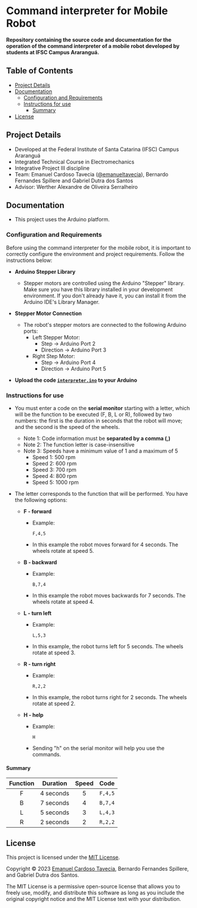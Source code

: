 # Command interpreter for Mobile Robot

**Repository containing the source code and documentation for the operation of the command interpreter of a mobile robot developed by students at IFSC Campus Araranguá.**

## Table of Contents

- [Project Details](#project-details)
- [Documentation](#documentation)
  - [Configuration and Requirements](#configuration-and-requirements)
  - [Instructions for use](#instructions-for-use)
    - [Summary](#summary)
- [License](#license)

## Project Details
- Developed at the Federal Institute of Santa Catarina (IFSC) Campus Araranguá
- Integrated Technical Course in Electromechanics
- Integrative Project III discipline
- Team: Emanuel Cardoso Tavecia ([@emanueltavecia](https://github.com/emanueltavecia)), Bernardo Fernandes Spillere and Gabriel Dutra dos Santos
- Advisor: Werther Alexandre de Oliveira Serralheiro

## Documentation

- This project uses the Arduino platform.

### Configuration and Requirements

Before using the command interpreter for the mobile robot, it is important to correctly configure the environment and project requirements. Follow the instructions below:

- **Arduino Stepper Library**
  - Stepper motors are controlled using the Arduino "Stepper" library. Make sure you have this library installed in your development environment. If you don't already have it, you can install it from the Arduino IDE's Library Manager.

- **Stepper Motor Connection**
  - The robot's stepper motors are connected to the following Arduino ports:
    - Left Stepper Motor:
      - Step → Arduino Port 2
      - Direction → Arduino Port 3
    - Right Step Motor:
      - Step → Arduino Port 4
      - Direction → Arduino Port 5

- **Upload the code [`interpreter.ino`](interpreter.ino) to your Arduino**

### Instructions for use

- You must enter a code on the **serial monitor** starting with a letter, which will be the function to be executed (F, B, L or R), followed by two numbers: the first is the duration in seconds that the robot will move; and the second is the speed of the wheels.
  - Note 1: Code information must be **separated by a comma (,)**
  - Note 2: The function letter is case-insensitive
  - Note 3: Speeds have a minimum value of 1 and a maximum of 5
    - Speed 1: 500 rpm
    - Speed 2: 600 rpm
    - Speed 3: 700 rpm
    - Speed 4: 800 rpm
    - Speed 5: 1000 rpm

- The letter corresponds to the function that will be performed. You have the following options:

  - **F - forward**
    - Example:
      ```
      F,4,5
      ```
    - In this example the robot moves forward for 4 seconds. The wheels rotate at speed 5.

  - **B - backward**
    - Example:
      ```
      B,7,4
      ```
    - In this example the robot moves backwards for 7 seconds. The wheels rotate at speed 4.

  - **L - turn left**
    - Example:
      ```
      L,5,3
      ```
    - In this example, the robot turns left for 5 seconds. The wheels rotate at speed 3.

  - **R - turn right**
    - Example:
      ```
      R,2,2
      ```
    - In this example, the robot turns right for 2 seconds. The wheels rotate at speed 2.

  - **H - help**
    - Example:
      ```
      H
      ```
    - Sending "h" on the serial monitor will help you use the commands.

#### Summary

| Function | Duration | Speed | Code |
| :---: | :---: | :---: | :---: |
| F | 4 seconds | 5 | `F,4,5` |
| B | 7 seconds | 4 | `B,7,4` |
| L | 5 seconds | 3 | `L,4,3` |
| R | 2 seconds | 2 | `R,2,2` |

## License

This project is licensed under the [MIT License](LICENSE).

Copyright © 2023 [Emanuel Cardoso Tavecia](https://github.com/emanueltavecia), Bernardo Fernandes Spillere, and Gabriel Dutra dos Santos.

The MIT License is a permissive open-source license that allows you to freely use, modify, and distribute this software as long as you include the original copyright notice and the MIT License text with your distribution.
